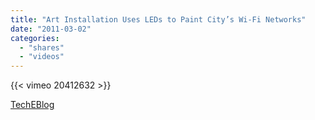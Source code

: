 ```yaml
---
title: "Art Installation Uses LEDs to Paint City’s Wi-Fi Networks"
date: "2011-03-02"
categories:
  - "shares"
  - "videos"
---
```


{{< vimeo 20412632 >}}

[TechEBlog](http://www.techeblog.com/index.php/tech-gadget/art-installation-uses-leds-to-paint-city-s-wi-fi-networks)

